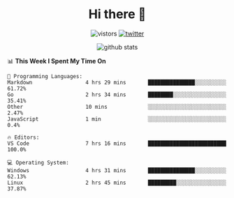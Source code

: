<h1 align="center">Hi there 👋 </h3>

<p align="center">
  <img src="https://visitor-badge.glitch.me/badge?page_id=keithnull" alt="vistors" />
  <a href="https://twitter.com/_keithnull"><img src="https://img.shields.io/badge/@__keithnull-1DA1F2?style=flat&logo=Twitter&logoColor=white" alt="twitter"/></a>
</p>

<p align="center">
  <img src="https://github-readme-stats.vercel.app/api?username=keithnull&count_private=true&show_icons=true&theme=vue-dark&hide_title=true" alt="github stats" />
</p>

<!--START_SECTION:waka-->
📊 **This Week I Spent My Time On** 

```text
💬 Programming Languages: 
Markdown                 4 hrs 29 mins       ███████████████░░░░░░░░░░   61.72% 
Go                       2 hrs 34 mins       ████████░░░░░░░░░░░░░░░░░   35.41% 
Other                    10 mins             ░░░░░░░░░░░░░░░░░░░░░░░░░   2.47% 
JavaScript               1 min               ░░░░░░░░░░░░░░░░░░░░░░░░░   0.4%

🔥 Editors: 
VS Code                  7 hrs 16 mins       █████████████████████████   100.0%

💻 Operating System: 
Windows                  4 hrs 31 mins       ███████████████░░░░░░░░░░   62.13% 
Linux                    2 hrs 45 mins       █████████░░░░░░░░░░░░░░░░   37.87%

```


<!--END_SECTION:waka-->
